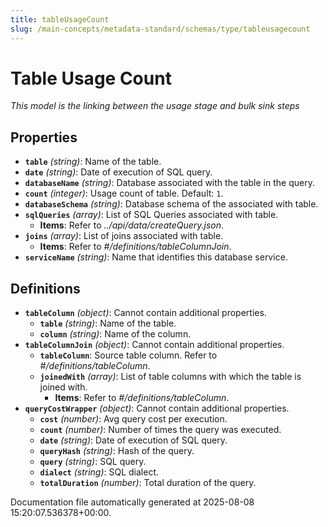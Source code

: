 ```yaml
---
title: tableUsageCount
slug: /main-concepts/metadata-standard/schemas/type/tableusagecount
---
```


# Table Usage Count

*This model is the linking between the usage stage and bulk sink steps*

## Properties

- **`table`** *(string)*: Name of the table.
- **`date`** *(string)*: Date of execution of SQL query.
- **`databaseName`** *(string)*: Database associated with the table in the query.
- **`count`** *(integer)*: Usage count of table. Default: `1`.
- **`databaseSchema`** *(string)*: Database schema of the associated with table.
- **`sqlQueries`** *(array)*: List of SQL Queries associated with table.
  - **Items**: Refer to *../api/data/createQuery.json*.
- **`joins`** *(array)*: List of joins associated with table.
  - **Items**: Refer to *#/definitions/tableColumnJoin*.
- **`serviceName`** *(string)*: Name that identifies this database service.
## Definitions

- **`tableColumn`** *(object)*: Cannot contain additional properties.
  - **`table`** *(string)*: Name of the table.
  - **`column`** *(string)*: Name of the column.
- **`tableColumnJoin`** *(object)*: Cannot contain additional properties.
  - **`tableColumn`**: Source table column. Refer to *#/definitions/tableColumn*.
  - **`joinedWith`** *(array)*: List of table columns with which the table is joined with.
    - **Items**: Refer to *#/definitions/tableColumn*.
- **`queryCostWrapper`** *(object)*: Cannot contain additional properties.
  - **`cost`** *(number)*: Avg query cost per execution.
  - **`count`** *(number)*: Number of times the query was executed.
  - **`date`** *(string)*: Date of execution of SQL query.
  - **`queryHash`** *(string)*: Hash of the query.
  - **`query`** *(string)*: SQL query.
  - **`dialect`** *(string)*: SQL dialect.
  - **`totalDuration`** *(number)*: Total duration of the query.


Documentation file automatically generated at 2025-08-08 15:20:07.536378+00:00.
